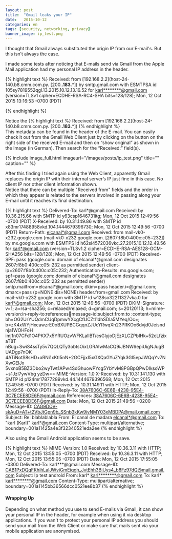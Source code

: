 ```yaml
---
layout: post
title:  "Gmail leaks your IP"
date:   2015-10-12
categories: en
tags: [security, networking, privacy]
banner_image: ip_test.png
---
```


I thought that Gmail always substituted the origin IP from our E-mail's. But this isn’t always the case.

I made some tests after noticing that E-mails send via Gmail from the Apple Mail application had my personal IP address in the header.  
<!--more-->
{% highlight text %}
Received: from [192.168.2.2](host-24-140.b8.cmm.com.py. [200.**.183.***])
        by smtp.gmail.com with ESMTPSA id 105sy7819552qgl.13.2015.10.12.13.16.52
        for <karl********@gmail.com>
        (version=TLSv1 cipher=ECDHE-RSA-RC4-SHA bits=128/128);
        Mon, 12 Oct 2015 13:16:53 -0700 (PDT)

{% endhighlight %}

Notice the
{% highlight text %}
Received: from [192.168.2.2](host-24-140.b8.cmm.com.py. [200.**.183.***])
{% endhighlight %}  
This metadata can be found in the header of the E-mail. You can easily check it out from the Gmail Web Client just by clicking on the button on the right side of the received E-mail and then on “show original” as shown in the Image (in German). Then search for the “Received:” field(s).  

{% include image_full.html imageurl="/images/posts/ip_test.png" title="" caption="" %}

After this finding I tried again using the Web Client, apparently Gmail replaces the origin IP with their internal server’s IP just fine in this case. No client IP nor other client information shown.  
Notice that there can be multiple "Received from" fields and the order in which they appear is related to the servers involved in passing along your E-mail until it reaches its final destination.

{% highlight text %}
Delivered-To: karl*@gmail.com
Received: by 10.36.215.66 with SMTP id y63csp1646731itg;
        Mon, 12 Oct 2015 12:49:56 -0700 (PDT)
X-Received: by 10.31.149.86 with SMTP id x83mr17488958vkd.104.1444679396730;
        Mon, 12 Oct 2015 12:49:56 -0700 (PDT)
Return-Path: <elcanal*@gmail.com>
Received: from mail-vk0-x232.google.com (mail-vk0-x232.google.com. [2607:f8b0:400c:c05::232])
        by mx.google.com with ESMTPS id h62si4572036vkc.27.2015.10.12.12.49.56
        for <karl*@gmail.com>
        (version=TLSv1.2 cipher=ECDHE-RSA-AES128-GCM-SHA256 bits=128/128);
        Mon, 12 Oct 2015 12:49:56 -0700 (PDT)
Received-SPF: pass (google.com: domain of elcanal*@gmail.com designates 2607:f8b0:400c:c05::232 as permitted sender) client-ip=2607:f8b0:400c:c05::232;
Authentication-Results: mx.google.com;
       spf=pass (google.com: domain of elcanal*@gmail.com designates 2607:f8b0:400c:c05::232 as permitted sender) smtp.mailfrom=elcanal*@gmail.com;
       dkim=pass header.i=@gmail.com;
       dmarc=pass (p=NONE dis=NONE) header.from=gmail.com
Received: by mail-vk0-x232.google.com with SMTP id w128so32211327vka.0
        for <karl*@gmail.com>; Mon, 12 Oct 2015 12:49:56 -0700 (PDT)
DKIM-Signature: v=1; a=rsa-sha256; c=relaxed/relaxed;
        d=gmail.com; s=20120113;
        h=mime-version:in-reply-to:references:date:message-id:subject:from:to
         :content-type;
        bh=OG2UrYUQdmCUqDpmwYXcgCfUCZtl1dhSDla5MYeq/Oc=;
        b=zK4xWYjHxcawzrE0oBXUPBCGqqnZJUcYRwqXh23PRKOo6dvjd0Jeisndnja1WOHFoH
         imj1n07CFd1O4PKX7x5YRUOzvWFKLalIBT/csGlyjoDjEzXLCZPbIHk+52cLfzixaT8T
         nBug+SwiS4ssTy5v7QQLQTy3obtsOixLGRAIwMaCQ9iJBNW6epiUigNJugBUADgp7nOK
         4ATiNotS8sHD+xRNi1xKtI5nN+2GCFjjxI5xGXQaGYuZYqk3GI5epJWQqYv7NXwGElJx
         5vxnoB5BZ3Dbo2wyTwt1APw4SdGhuowPYcg5YbYvM8PGBpQPwDIksoWP+s1JzI7ywVbg
         yzDw==
MIME-Version: 1.0
X-Received: by 10.31.141.130 with SMTP id p124mr17877289vkd.44.1444679396568;
 Mon, 12 Oct 2015 12:49:56 -0700 (PDT)
Received: by 10.31.149.11 with HTTP; Mon, 12 Oct 2015 12:49:56 -0700 (PDT)
In-Reply-To: <38A7606C-6E6B-4238-95E4-3C7ECEE8DE6F@gmail.com>
References: <38A7606C-6E6B-4238-95E4-3C7ECEE8DE6F@gmail.com>
Date: Mon, 12 Oct 2015 21:49:56 +0200
Message-ID: <CAG9DOV-skAuD=AT+t2VbJtGpn9b_SSnb3kKw9ivNMY03xMBDPA@mail.gmail.com>
Subject: Re: blablablabla
From: El canal de madara <elcanal*@gmail.com>
To: "karl (Karl)" <karl*@gmail.com>
Content-Type: multipart/alternative; boundary=001a11425a4e3f32340521eda2ee
{% endhighlight %}

Also using the Gmail Android application seems to be save.  

{% highlight text %}
MIME-Version: 1.0
Received: by 10.36.3.11 with HTTP; Mon, 12 Oct 2015 13:55:05 -0700 (PDT)
Received: by 10.36.3.11 with HTTP; Mon, 12 Oct 2015 13:55:05 -0700 (PDT)
Date: Mon, 12 Oct 2015 17:55:05 -0300
Delivered-To: karl***@gmail.com
Message-ID: <CAB1PxDQqFKhihLaIJWviGmEiqgh_JvtEhh3BiUys4_b8Fz97dQ@mail.gmail.com>
Subject: Ip test android
From: karl* <karl********@gmail.com>
To: karl* <karl********@gmail.com>
Content-Type: multipart/alternative; boundary=001a1145bb36566dcc0521ee8b37
{% endhighlight %}


#### Wrapping Up    
Depending on what method you use to send E-mails via Gmail, it can show your personal IP in the header, for example when using it via desktop applications. If you wan't to protect your personal IP address you should send your mail from the Web Client or make sure that mails sent via your mobile application are anonymised.  
